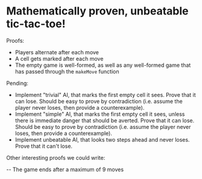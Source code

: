 # Mathematically proven, unbeatable tic-tac-toe!

Proofs:

- Players alternate after each move
- A cell gets marked after each move
- The empty game is well-formed, as well as any well-formed game that has passed through the
  `makeMove` function

Pending:

- Implement "trivial" AI, that marks the first empty cell it sees. Prove that it can lose. Should be easy to prove by contradiction (i.e. assume the player never loses, then provide a counterexample).
- Implement "simple" AI, that marks the first empty cell it sees, unless there is immediate danger that should be averted. Prove that it can lose. Should be easy to prove by contradiction (i.e. assume the player never loses, then provide a counterexample).
- Implement unbeatable AI, that looks two steps ahead and never loses. Prove that it can't lose.

Other interesting proofs we could write:

-- The game ends after a maximum of 9 moves
